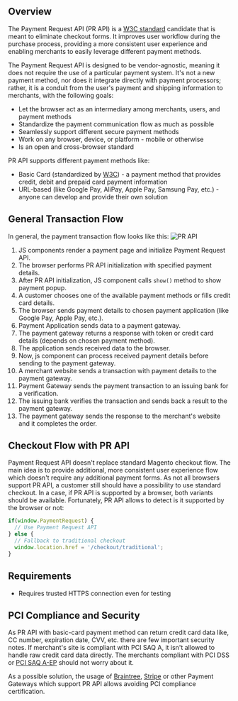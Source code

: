 ## Overview
The Payment Request API (PR API) is a [W3C standard](https://www.w3.org/TR/payment-request/) candidate that is meant
to eliminate checkout forms. It improves user workflow during the purchase process, providing a more consistent user
experience and enabling merchants to easily leverage different payment methods.

The Payment Request API is designed to be vendor-agnostic, meaning it does not require the use of a particular payment system.
It's not a new payment method, nor does it integrate directly with payment processors; rather, it is a conduit from
the user's payment and shipping information to merchants, with the following goals:

* Let the browser act as an intermediary among merchants, users, and payment methods
* Standardize the payment communication flow as much as possible
* Seamlessly support different secure payment methods
* Work on any browser, device, or platform - mobile or otherwise
* Is an open and cross-browser standard

PR API supports different payment methods like:

* Basic Card (standardized by [W3С](https://w3c.github.io/payment-method-id/#registry)) - a payment method that provides credit,
debit and prepaid card payment information
* URL-based (like Google Pay, AliPay, Apple Pay, Samsung Pay, etc.) - anyone can develop and provide their own solution

## General Transaction Flow
In general, the payment transaction flow looks like this:
![PR API](http://res.cloudinary.com/dxaxolwzl/image/upload/v1527778787/PR_API_General_Flow.png)
1. JS components render a payment page and initialize Payment Request API.
1. The browser performs PR API initialization with specified payment details.
1. After PR API initialization, JS component calls `show()` method to show payment popup.
1. A customer chooses one of the available payment methods or fills credit card details.
1. The browser sends payment details to chosen payment application (like Google Pay, Apple Pay, etc.).
1. Payment Application sends data to a payment gateway.
1. The payment gateway returns a response with token or credit card details (depends on chosen payment method).
1. The application sends received data to the browser.
1. Now, js component can process received payment details before sending to the payment gateway.
1. A merchant website sends a transaction with payment details to the payment gateway.
1. Payment Gateway sends the payment transaction to an issuing bank for a verification.
1. The issuing bank verifies the transaction and sends back a result to the payment gateway.
1. The payment gateway sends the response to the merchant's website and it completes the order.

## Checkout Flow with PR API
Payment Request API doesn't replace standard Magento checkout flow. The main idea is to provide additional, more
consistent user experience flow which doesn't require any additional payment forms. As not all browsers support PR API,
a customer still should have a possibility to use standard checkout. In a case, if PR API is supported by a browser,
both variants should be available. Fortunately, PR API allows to detect is it supported by the browser or not:
```javascript
if(window.PaymentRequest) {
  // Use Payment Request API
} else {
  // Fallback to traditional checkout
  window.location.href = '/checkout/traditional';
}
```

## Requirements

* Requires trusted HTTPS connection even for testing

## PCI Compliance and Security

As PR API with basic-card payment method can return credit card data like, CC number, expiration date, CVV, etc. there
are few important security notes. If merchant's site is compliant with PCI SAQ A, it isn't allowed to handle raw
credit card data directly. The merchants compliant with PCI DSS or [PCI SAQ A-EP](https://www.pcisecuritystandards.org/documents/PCI-DSS-v3_2-SAQ-A_EP.pdf)
should not worry about it.

As a possible solution, the usage of [Braintree](https://developers.braintreepayments.com/guides/google-pay/client-side/javascript/v3),
[Stripe](https://stripe.com/docs/stripe-js/elements/payment-request-button) or other Payment Gateways which support
PR API allows avoiding PCI compliance certification.